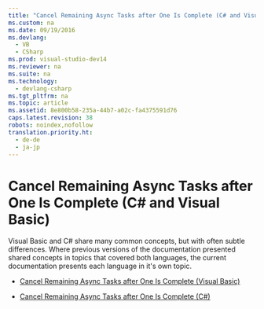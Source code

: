 ```yaml
---
title: "Cancel Remaining Async Tasks after One Is Complete (C# and Visual Basic)"
ms.custom: na
ms.date: 09/19/2016
ms.devlang: 
  - VB
  - CSharp
ms.prod: visual-studio-dev14
ms.reviewer: na
ms.suite: na
ms.technology: 
  - devlang-csharp
ms.tgt_pltfrm: na
ms.topic: article
ms.assetid: 8e800b58-235a-44b7-a02c-fa4375591d76
caps.latest.revision: 38
robots: noindex,nofollow
translation.priority.ht: 
  - de-de
  - ja-jp
---
```

# Cancel Remaining Async Tasks after One Is Complete (C# and Visual Basic)
Visual Basic and C# share many common concepts, but with often subtle differences. Where previous versions of the documentation presented shared concepts in topics that covered both languages, the current documentation presents each language in it's own topic.  
  
-   [Cancel Remaining Async Tasks after One Is Complete (Visual Basic)](../Topic/Cancel%20Remaining%20Async%20Tasks%20after%20One%20Is%20Complete%20\(Visual%20Basic\).md)  
  
-   [Cancel Remaining Async Tasks after One Is Complete (C#)](../vs140/Cancel-Remaining-Async-Tasks-after-One-Is-Complete--C#-.md)